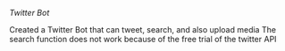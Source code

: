 *Twitter Bot*

Created a Twitter Bot that can tweet, search, and also upload media
The search function does not work because of the free trial of the twitter API
